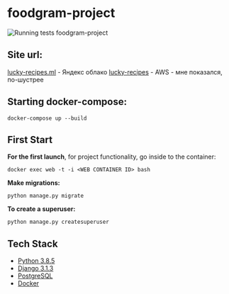 # foodgram-project
![Running tests](https://github.com/olifirovai/foodgram/workflows/foodgram/badge.svg)
foodgram-project

## Site url:
[lucky-recipes.ml](http://lucky-recipes.ml/) - Яндекс облако
[lucky-recipes](http://54.67.5.215/) - AWS - мне показался, по-шустрее

## Starting docker-compose:
```
docker-compose up --build
```
## First Start
**For the first launch**, for project functionality, go inside to the container:
```
docker exec web -t -i <WEB CONTAINER ID> bash
```
**Make migrations:**
```
python manage.py migrate
```
**To create a superuser:**
```
python manage.py createsuperuser
```


## Tech Stack
* [Python 3.8.5](https://www.python.org/)
* [Django 3.1.3](https://www.djangoproject.com/)
* [PostgreSQL](https://www.postgresql.org/)
* [Docker](https://www.docker.com/)
